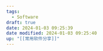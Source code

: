 ```yaml
---
tags:
  - Software
draft: true
date: 2024-01-03 09:25:39
date modified: 2024-01-03 09:25:40
up: "[[常用软件分享]]"
---
```

